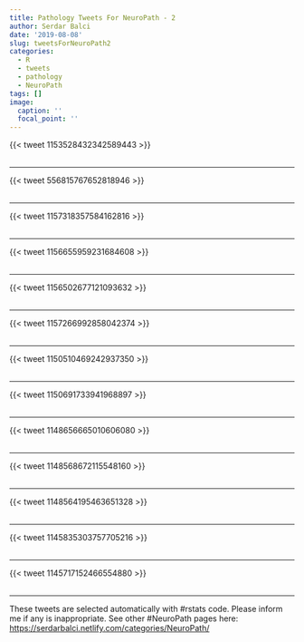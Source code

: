 ```yaml
---
title: Pathology Tweets For NeuroPath - 2
author: Serdar Balci
date: '2019-08-08'
slug: tweetsForNeuroPath2
categories:
  - R
  - tweets
  - pathology
  - NeuroPath
tags: []
image:
  caption: ''
  focal_point: ''
---
```



{{< tweet 1153528432342589443 >}}
<br>
<br>
<hr>
{{< tweet 556815767652818946 >}}
<br>
<br>
<hr>
{{< tweet 1157318357584162816 >}}
<br>
<br>
<hr>
{{< tweet 1156655959231684608 >}}
<br>
<br>
<hr>
{{< tweet 1156502677121093632 >}}
<br>
<br>
<hr>
{{< tweet 1157266992858042374 >}}
<br>
<br>
<hr>
{{< tweet 1150510469242937350 >}}
<br>
<br>
<hr>
{{< tweet 1150691733941968897 >}}
<br>
<br>
<hr>
{{< tweet 1148656665010606080 >}}
<br>
<br>
<hr>
{{< tweet 1148568672115548160 >}}
<br>
<br>
<hr>
{{< tweet 1148564195463651328 >}}
<br>
<br>
<hr>
{{< tweet 1145835303757705216 >}}
<br>
<br>
<hr>
{{< tweet 1145717152466554880 >}}
<br>
<br>
<hr>


These tweets are selected automatically with #rstats code. Please inform me if any is inappropriate.
See other #NeuroPath pages here: https://serdarbalci.netlify.com/categories/NeuroPath/
